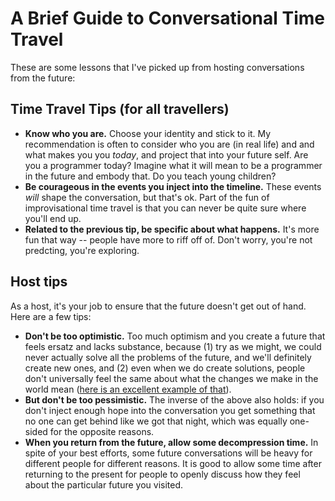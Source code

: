 A Brief Guide to Conversational Time Travel
===========================================

These are some lessons that I've picked up from hosting conversations from the future:

## Time Travel Tips (for all travellers)

- **Know who you are.** Choose your identity and stick to it. My recommendation is often to consider who you are (in real life) and and what makes you you *today*, and project that into your future self. Are you a programmer today? Imagine what it will mean to be a programmer in the future and embody that. Do you teach young children? 
- **Be courageous in the events you inject into the timeline.** These events *will* shape the conversation, but that's ok. Part of the fun of improvisational time travel is that you can never be quite sure where you'll end up.
- **Related to the previous tip, be specific about what happens.** It's more fun that way -- people have more to riff off of. Don't worry, you're not predcting, you're exploring.

## Host tips

As a host, it's your job to ensure that the future doesn't get out of hand. Here are a few tips:

- **Don't be too optimistic.** Too much optimism and you create a future that feels ersatz and lacks substance, because (1) try as we might, we could never actually solve all the problems of the future, and we'll definitely create new ones, and (2) even when we do create solutions, people don't universally feel the same about what the changes we make in the world mean ([here is an excellent example of that](http://www.pewsocialtrends.org/2016/06/27/on-views-of-race-and-inequality-blacks-and-whites-are-worlds-apart/)).
- **But don't be too pessimistic.** The inverse of the above also holds: if you don't inject enough hope into the conversation you get something that no one can get behind like we got that night, which was equally one-sided for the opposite reasons.
- **When you return from the future, allow some decompression time.** In spite of your best efforts, some future conversations will be heavy for different people for different reasons. It is good to allow some time after returning to the present for people to openly discuss how they feel about the particular future you visited.
